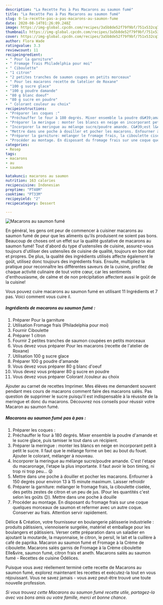 ```yaml
---
description: "La Recette Pas à Pas Macarons au saumon fumé"
title: "La Recette Pas à Pas Macarons au saumon fumé"
slug: 0-la-recette-pas-a-pas-macarons-au-saumon-fume
date: 2020-08-14T01:26:09.248Z
image: https://img-global.cpcdn.com/recipes/3a5b8de52f79f9bf/751x532cq70/macarons-au-saumon-fume-photo-principale-de-la-recette.jpg
thumbnail: https://img-global.cpcdn.com/recipes/3a5b8de52f79f9bf/751x532cq70/macarons-au-saumon-fume-photo-principale-de-la-recette.jpg
cover: https://img-global.cpcdn.com/recipes/3a5b8de52f79f9bf/751x532cq70/macarons-au-saumon-fume-photo-principale-de-la-recette.jpg
author: Flora Wade
ratingvalue: 3.3
reviewcount: 11
recipeingredient:
- " Pour la garniture"
- " Fromage frais Philadelphia pour moi"
- " Ciboulette"
- "1 citron"
- "2 petites tranches de saumon coupes en petits morceaux"
- " Pour les macarons recette de latelier de Roxane"
- "100 g sucre glace"
- "100 g poudre damande"
- "80 g blanc doeuf"
- "80 g sucre en poudre"
- " Colorant couleur au choix"
recipeinstructions:
- "Préparer les coques :"
- "Préchauffer le four à 180 degrés. Mixer ensemble la poudre d&#39;amande et le sucre glace, puis tamiser le tout dans un récipient."
- "Préparer la meringue : monter les blancs en neige en incorporant petit à petit le sucre. Il faut que le mélange forme un bec au bout du fouet. Ajouter le colorant, mélanger à nouveau."
- "Incorporer la meringue au mélange sucre/poudre amande. C&#39;est l&#39;etape du macaronage, l&#39;etape la plus importante. Il faut avoir le bon timing, ni trop ni trop peu... 😜"
- "Mettre dans une poche à douiller et pocher les macarons. Enfourner à 150 degrés pour environ 13 à 15 minute maximum. Laisser refroidir"
- "Préparer la garniture: mélanger le fromage frais, la ciboulette ciselée, des petits zestes de citron et un peu de jus. (Pour les quantités c&#39;est selon les goûts 😉). Mettre dans une poche à douille"
- "Procéder au montage. En disposant du fromage frais sur une coque quelques morceaux de saumon et refermer avec un autre coque. Conserver au frais. Attention servir rapidement."
categories:
- Resep
tags:
- macarons
- au
- saumon

katakunci: macarons au saumon 
nutrition: 163 calories
recipecuisine: Indonesian
preptime: "PT40M"
cooktime: "PT33M"
recipeyield: "2"
recipecategory: Dessert

---
```



![Macarons au saumon fumé](https://img-global.cpcdn.com/recipes/3a5b8de52f79f9bf/751x532cq70/macarons-au-saumon-fume-photo-principale-de-la-recette.jpg)

En général, les gens ont peur de commencer à cuisiner macarons au saumon fumé de peur que les aliments qu'ils produisent ne soient pas bons. Beaucoup de choses ont un effet sur la qualité gustative de macarons au saumon fumé! Tout d'abord du type d'ustensiles de cuisine, assurez-vous toujours d'utiliser des ustensiles de cuisine de qualité, toujours en bon état et propres. De plus, la qualité des ingrédients utilisés affecte également le goût, utilisez donc toujours des ingrédients frais. Ensuite, multipliez la pratique pour reconnaître les différentes saveurs de la cuisine, profitez de chaque activité culinaire de tout votre cœur, car les sentiments d'enthousiasme, de calme et de non précipitation affectent aussi le goût de la cuisine!

<!--inarticleads1-->

Vous pouvez cuire macarons au saumon fumé en utilisant 11 Ingrédients et 7 pas. Voici comment vous cuire il.

##### Ingrédients de macarons au saumon fumé :

1. Préparer  Pour la garniture
1. Utilisation  Fromage frais (Philadelphia pour moi)
1. Fournir  Ciboulette
1. Préparer 1 citron
1. Fournir 2 petites tranches de saumon coupées en petits morceaux
1. Vous devez vous préparer  Pour les macarons (recette de l&#39;atelier de Roxane)
1. Utilisation 100 g sucre glace
1. Préparer 100 g poudre d&#39;amande
1. Vous devez vous préparer 80 g blanc d&#39;oeuf
1. Vous devez vous préparer 80 g sucre en poudre
1. Vous devez vous préparer  Colorant /couleur au choix


Ajouter au carnet de recettes Imprimer. Mes élèves me demandent souvent pendant mes cours de macarons comment faire des macarons salés. Pas question de supprimer le sucre puisqu&#39;il est indispensable à la réussite de la meringue et donc du macarons. Découvrez nos conseils pour réussir votre Macaron au saumon fumé. 

<!--inarticleads2-->

##### Macarons au saumon fumé pas à pas :

1. Préparer les coques :
1. Préchauffer le four à 180 degrés. Mixer ensemble la poudre d&#39;amande et le sucre glace, puis tamiser le tout dans un récipient.
1. Préparer la meringue : monter les blancs en neige en incorporant petit à petit le sucre. Il faut que le mélange forme un bec au bout du fouet. Ajouter le colorant, mélanger à nouveau.
1. Incorporer la meringue au mélange sucre/poudre amande. C&#39;est l&#39;etape du macaronage, l&#39;etape la plus importante. Il faut avoir le bon timing, ni trop ni trop peu... 😜
1. Mettre dans une poche à douiller et pocher les macarons. Enfourner à 150 degrés pour environ 13 à 15 minute maximum. Laisser refroidir
1. Préparer la garniture: mélanger le fromage frais, la ciboulette ciselée, des petits zestes de citron et un peu de jus. (Pour les quantités c&#39;est selon les goûts 😉). Mettre dans une poche à douille
1. Procéder au montage. En disposant du fromage frais sur une coque quelques morceaux de saumon et refermer avec un autre coque. Conserver au frais. Attention servir rapidement.


Délice &amp; Création, votre fournisseur en boulangerie pâtisserie industrielle : produits pâtissiers, viennoiserie surgelée, matériel et emballage pour les boulangers et pâtissiers. Verser cette préparation dans un saladier en ajoutant la moutarde, la mayonnaise, le citron, le persil, le lait et la cuillère à café de paprika. Macaron au saumon fumé et Fromage à la Crème de ciboulette. Macarons salés garnis de Fromage à la Crème ciboulette Elle&amp;vire, saumon fumé, citron frais et aneth. Macarons salés au saumon fumé - Recettes de cuisine Ôdélices. 

<!--inarticleads1-->

<p>
Puisque vous avez réellement terminé cette recette de Macarons au saumon fumé, explorez maintenant les recettes et exécutez-la tout en vous réjouissant. Vous ne savez jamais - vous avez peut-être trouvé une toute nouvelle profession.
</p>

<p>
<i>Si vous trouvez cette Macarons au saumon fumé recette utile, partagez-la avec vos bons amis ou votre famille, merci et bonne chance.</i>
</p>
